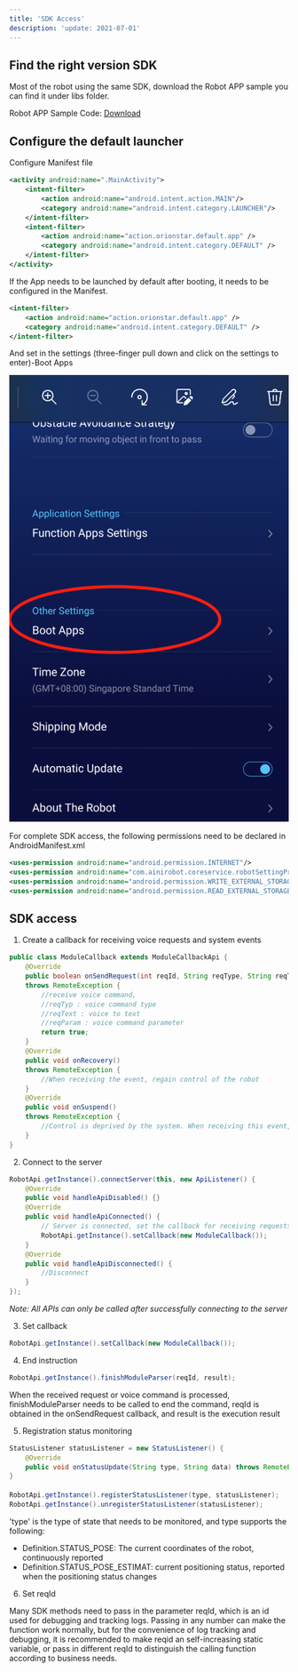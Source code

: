 ```yaml
---
title: 'SDK Access'
description: 'update: 2021-07-01'
---
```


## Find the right version SDK

Most of the robot using the same SDK, download the Robot APP sample you can find it under libs folder.

Robot APP Sample Code: [Download](https://github.com/OrionStarGIT/RobotSample)


## Configure the default launcher
Configure Manifest file

```xml
<activity android:name=".MainActivity">
    <intent-filter>
        <action android:name="android.intent.action.MAIN"/>
        <category android:name="android.intent.category.LAUNCHER"/>
    </intent-filter>
    <intent-filter>
        <action android:name="action.orionstar.default.app" />
        <category android:name="android.intent.category.DEFAULT" />
    </intent-filter>
</activity>
```

If the App needs to be launched by default after booting, it needs to be configured in the Manifest.

```xml
<intent-filter>
    <action android:name="action.orionstar.default.app" />
    <category android:name="android.intent.category.DEFAULT" />
</intent-filter>
```
 
And set in the settings (three-finger pull down and click on the settings to enter)-Boot Apps

<img src="./assets/boot_app.png"/>
 
For complete SDK access, the following permissions need to be declared in AndroidManifest.xml

```xml
<uses-permission android:name="android.permission.INTERNET"/>
<uses-permission android:name="com.ainirobot.coreservice.robotSettingProvider" />
<uses-permission android:name="android.permission.WRITE_EXTERNAL_STORAGE"/>
<uses-permission android:name="android.permission.READ_EXTERNAL_STORAGE"/>
```



## SDK access
1. Create a callback for receiving voice requests and system events

``` java
public class ModuleCallback extends ModuleCallbackApi {
    @Override
    public boolean onSendRequest(int reqId, String reqType, String reqText, String reqParam)
    throws RemoteException {
        //receive voice command,
        //reqTyp : voice command type
        //reqText : voice to text
        //reqParam : voice command parameter
        return true;
    }
    @Override
    public void onRecovery()
    throws RemoteException {
        //When receiving the event, regain control of the robot
    }
    @Override
    public void onSuspend()
    throws RemoteException {
        //Control is deprived by the system. When receiving this event, all Api calls are invalid
    }
}
```

2. Connect to the server

``` java 
RobotApi.getInstance().connectServer(this, new ApiListener() {
    @Override
    public void handleApiDisabled() {}
    @Override
    public void handleApiConnected() {
        // Server is connected, set the callback for receiving requests, including voice commands, system events, etc.
        RobotApi.getInstance().setCallback(new ModuleCallback());
    }
    @Override
    public void handleApiDisconnected() {
        //Disconnect
    }
});
```
*Note: All APIs can only be called after successfully connecting to the server*

3. Set callback

``` java 
RobotApi.getInstance().setCallback(new ModuleCallback());
```

4. End instruction

``` java 
RobotApi.getInstance().finishModuleParser(reqId, result);
```

When the received request or voice command is processed, finishModuleParser needs to be called to end the command, reqId is obtained in the onSendRequest callback, and result is the execution result

5. Registration status monitoring

``` java 
StatusListener statusListener = new StatusListener() {
    @Override
    public void onStatusUpdate(String type, String data) throws RemoteException {};
}

RobotApi.getInstance().registerStatusListener(type, statusListener);
RobotApi.getInstance().unregisterStatusListener(statusListener);
```

'type' is the type of state that needs to be monitored, and type supports the following:

- Definition.STATUS_POSE: The current coordinates of the robot, continuously reported
- Definition.STATUS_POSE_ESTIMAT: current positioning status, reported when the positioning status changes

6. Set reqId

Many SDK methods need to pass in the parameter reqId, which is an id used for debugging and tracking logs. 
Passing in any number can make the function work normally, but for the convenience of log tracking and debugging, 
it is recommended to make reqid an self-increasing static variable, or pass in different reqId to distinguish the calling function according to business needs.
